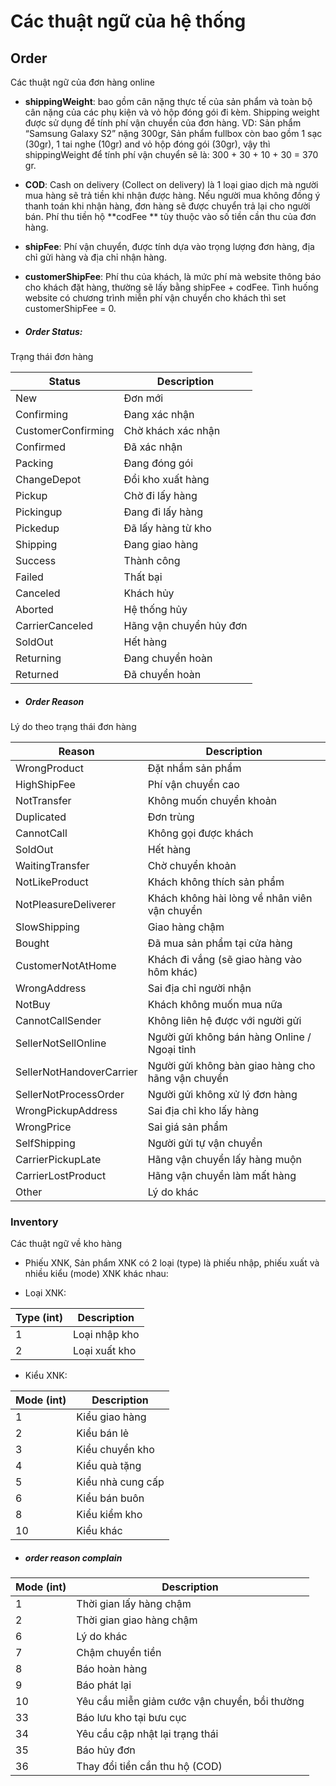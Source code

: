 # Các thuật ngữ của hệ thống

## Order

Các thuật ngữ của đơn hàng online

* **shippingWeight**: bao gồm cân nặng thực tế của sản phẩm và toàn bộ cân nặng của các phụ kiện và vỏ hộp đóng gói đi kèm. Shipping weight được sử dụng để tính phí vận chuyển của đơn hàng.
VD: Sản phẩm “Samsung Galaxy S2” nặng 300gr, Sản phẩm fullbox còn bao gồm 1 sạc (30gr), 1 tai nghe (10gr) and vỏ hộp đóng gói (30gr), vậy thì shippingWeight để tính phí vận chuyển sẽ là: 300 + 30 + 10 + 30 = 370 gr.

* **COD**: Cash on delivery (Collect on delivery) là 1 loại giao dịch mà người mua hàng sẽ trả tiền khi nhận được hàng. Nếu người mua không đồng ý thanh toán khi nhận hàng, đơn hàng sẽ được chuyển trả lại cho người bán. Phí thu tiền hộ **codFee ** tùy thuộc vào số tiền cần thu của đơn hàng.

* **shipFee**: Phí vận chuyển, được tính dựa vào trọng lượng đơn hàng, địa chỉ gửi hàng và địa chỉ nhận hàng.

* **customerShipFee**: Phí thu của khách, là mức phí mà website thông báo cho khách đặt hàng, thường sẽ lấy bằng shipFee + codFee. Tình huống website có chương trình miễn phí vận chuyển cho khách thì set customerShipFee = 0.

* ##### Order Status: 
Trạng thái đơn hàng

|Status | Description|
|--- | --- |
|New | Đơn mới|
|Confirming | Đang xác nhận|
|CustomerConfirming | Chờ khách xác nhận|
|Confirmed | Đã xác nhận|
|Packing | Đang đóng gói|
|ChangeDepot | Đổi kho xuất hàng|
|Pickup | Chờ đi lấy hàng|
|Pickingup | Đang đi lấy hàng|
|Pickedup | Đã lấy hàng từ kho|
|Shipping | Đang giao hàng|
|Success | Thành công|
|Failed | Thất bại|
|Canceled | Khách hủy|
|Aborted | Hệ thống hủy|
|CarrierCanceled | Hãng vận chuyển hủy đơn|
|SoldOut | Hết hàng|
|Returning | Đang chuyển hoàn|
|Returned | Đã chuyển hoàn|

* ##### Order Reason
Lý do theo trạng thái đơn hàng

Reason | Description
------ | ------- 
WrongProduct | Đặt nhầm sản phẩm
HighShipFee | Phí vận chuyển cao
NotTransfer | Không muốn chuyển khoản
Duplicated | Đơn trùng
CannotCall | Không gọi được khách
SoldOut | Hết hàng
WaitingTransfer | Chờ chuyển khoản
NotLikeProduct | Khách không thích sản phẩm
NotPleasureDeliverer | Khách không hài lòng về nhân viên vận chuyển
SlowShipping | Giao hàng chậm
Bought | Đã mua sản phẩm tại cửa hàng
CustomerNotAtHome | Khách đi vắng (sẽ giao hàng vào hôm khác)
WrongAddress | Sai địa chỉ người nhận
NotBuy | Khách không muốn mua nữa
CannotCallSender | Không liên hệ được với người gửi
SellerNotSellOnline | Người gửi không bán hàng Online / Ngoại tỉnh
SellerNotHandoverCarrier | Người gửi không bàn giao hàng cho hãng vận chuyển
SellerNotProcessOrder | Người gửi không xử lý đơn hàng
WrongPickupAddress | Sai địa chỉ kho lấy hàng
WrongPrice | Sai giá sản phẩm
SelfShipping | Người gửi tự vận chuyển
CarrierPickupLate | Hãng vận chuyển lấy hàng muộn
CarrierLostProduct | Hãng vận chuyển làm mất hàng
Other | Lý do khác


### Inventory

Các thuật ngữ về kho hàng

* Phiếu XNK, Sản phẩm XNK có 2 loại (type) là phiếu nhập, phiếu xuất và nhiều kiểu (mode) XNK khác nhau:

* Loại XNK:

| Type (int) | Description |
| --- | --- |
| 1 | Loại nhập kho |
| 2 | Loại xuất kho |

* Kiểu XNK:

| Mode (int) | Description |
| --- | --- |
| 1 | Kiểu giao hàng |
| 2 | Kiểu bán lẻ |
| 3 | Kiểu chuyển kho |
| 4 | Kiểu quà tặng |
| 5 | Kiểu nhà cung cấp |
| 6 | Kiểu bán buôn |
| 8 | Kiểu kiểm kho |
| 10 | Kiểu khác |

* ##### order reason complain
| Mode (int) | Description |
| --- | --- |
| 1 | Thời gian lấy hàng chậm |
| 2 | Thời gian giao hàng chậm |
| 6 | Lý do khác |
| 7| Chậm chuyển tiền |
| 8 | Báo hoàn hàng |
| 9 | Báo phát lại |
| 10 | Yêu cầu miễn giảm cước vận chuyển, bồi thường |
| 33 | Báo lưu kho tại bưu cục |
| 34 | Yêu cầu cập nhật lại trạng thái |
| 35 | Báo hủy đơn |
| 36 | Thay đổi tiền cần thu hộ (COD) |



